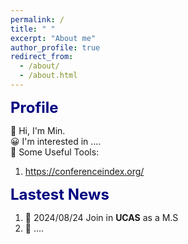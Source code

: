 ```yaml
---
permalink: /
title: " "
excerpt: "About me"
author_profile: true
redirect_from: 
  - /about/
  - /about.html
---
```


<font color=Navy size=5 > <strong> Profile </strong> </font>  

👋 Hi, I'm Min.     
😀 I'm interested in ....   
🌱 Some Useful Tools:  
1. https://conferenceindex.org/   

<font color=Navy size=5 > <strong> Lastest News </strong> </font>  

1. 🚀  2024/08/24   Join in __UCAS__ as a M.S   
2. 🌟  ....    